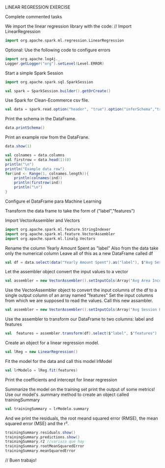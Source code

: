  LINEAR REGRESSION EXERCISE

Complete commented tasks

We import the linear regression library with the code:
// Import LinearRegression
```scala
import org.apache.spark.ml.regression.LinearRegression
```
Optional: Use the following code to configure errors
```scala
import org.apache.log4j._
Logger.getLogger("org").setLevel(Level.ERROR)
```
Start a simple Spark Session
```scala
import org.apache.spark.sql.SparkSession

val spark = SparkSession.builder().getOrCreate()
```

Use Spark for Clean-Ecommerce csv file.
```scala
val data = spark.read.option("header", "true").option("inferSchema","true")csv("C:/Users/CORSAIR/Desktop/Examen2/Clean-Ecommerce.csv")
```

Print the schema in the DataFrame.
```scala
data.printSchema()
```

Print an example row from the DataFrane.
```scala
data.show(1)

val colnames = data.columns
val firstrow = data.head(1)(0)
println("\n")
println("Example data row")
for(ind <- Range(1, colnames.length)){
    println(colnames(ind))
    println(firstrow(ind))
    println("\n")
}
```


   Configure el DataFrame para Machine Learning

Transform the data frame to take the form of
("label","features")

Import VectorAssembler and Vectors

```scala
import org.apache.spark.ml.feature.StringIndexer 
import org.apache.spark.ml.feature.VectorAssembler
import org.apache.spark.ml.linalg.Vectors
```

Rename the column Yearly Amount Spent as "label"
Also from the data take only the numerical column 
Leave all of this as a new DataFrame called df

```scala
val df = data.select(data("Yearly Amount Spent").as("label"), $"Avg Session Length", $"Time on App", $"Time on Website", $"Length of Membership")
```
Let the assembler object convert the input values ​​to a vector

```scala
val assembler = new VectorAssembler().setInputCols(Array("Avg Area Income", "Avg Area House Age", "Avg Area Number of Rooms", "Avg Area Number of Bedrooms", "Area Population")).setOutputCol("features")
```
Use the VectorAssembler object to convert the input columns of the df to a single output column of an array named "features" Set the input columns from which we are supposed to read the values. Call this new assambler.

```scala
val assembler = new VectorAssembler().setInputCols(Array("Avg Session Length", "Time on App", "Time on Website", "Length of Membership")).setOutputCol("features")
```
Use the assembler to transform our DataFrame to two columns: label and features

```scala
val  features = assembler.transform(df).select($"label", $"features")
```
Create an object for a linear regression model.

```scala
val lReg = new LinearRegression()
```
Fit the model for the data and call this model lrModel

```scala
val lrModelo = lReg.fit(features)
```
Print the coefficients and intercept for linear regression

Summarize the model on the training set print the output of some metrics!
Use our model's .summary method to create an object
called trainingSummary

```scala
val trainingSummary = lrModelo.summary
```
And we print the residuals, the root meand squared error (RMSE), the mean squared error (MSE) and the r².
```scala
trainingSummary.residuals.show()
trainingSummary.predictions.show()
trainingSummary.r2 //variaza que hay 
trainingSummary.rootMeanSquaredError
trainingSummary.meanSquaredError
```
// Buen trabajo!
 
